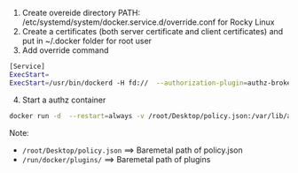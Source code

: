 1. Create overeide directory PATH: /etc/systemd/system/docker.service.d/override.conf for Rocky Linux
2. Create a certificates (both server certificate and client certificates) and put in ~/.docker folder for root user
3. Add override command
```bash
[Service]
ExecStart=
ExecStart=/usr/bin/dockerd -H fd://  --authorization-plugin=authz-broker  --containerd=/run/containerd/containerd.sock -H tcp://0.0.0.0:2376 --tlsverify --tlscacert=/root/.docker/ca.pem --tlscert=/root/.docker/server-cert.pem --tlskey=/root/.docker/server-key.pem
```
4. Start a authz container
```bash
docker run -d  --restart=always -v /root/Desktop/policy.json:/var/lib/authz-broker/policy.json -v /run/docker/plugins/:/run/docker/plugins twistlock/authz-broker
```
Note:

- `/root/Desktop/policy.json` ==> Baremetal path of policy.json
- `/run/docker/plugins/`  ==> Baremetal path of plugins